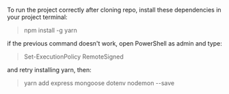 To run the project correctly after cloning repo, install these dependencies in your project terminal:

> npm install -g yarn
> 
if the previous command doesn't work, open PowerShell as admin and type:
>
> Set-ExecutionPolicy RemoteSigned
>
and retry installing yarn, then:
>
> yarn add express mongoose dotenv nodemon --save
